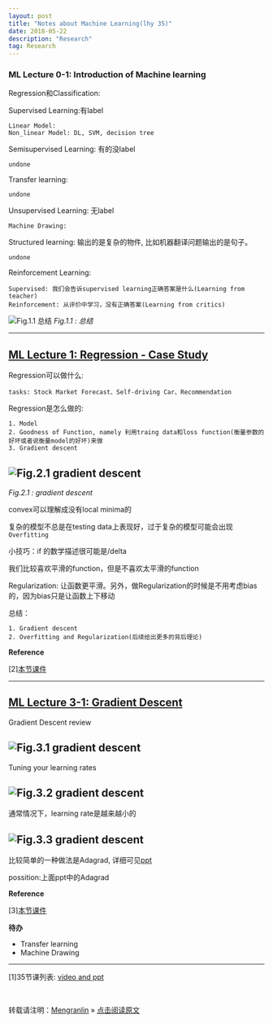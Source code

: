 ```yaml
---
layout: post
title: "Notes about Machine Learning(lhy 35)"
date: 2018-05-22
description: "Research"
tag: Research
---
```


### ML Lecture 0-1: Introduction of Machine learning

Regression和Classification:

Supervised Learning:有label

    Linear Model:
    Non_linear Model: DL, SVM, decision tree

Semisupervised Learning: 有的没label

    undone

Transfer learning:

    undone

Unsupervised Learning: 无label

    Machine Drawing:

Structured learning: 输出的是复杂的物件, 比如机器翻译问题输出的是句子。

    undone

Reinforcement Learning: 

    Supervised: 我们会告诉supervised learning正确答案是什么(Learning from teacher)
    Reinforcement: 从评价中学习，没有正确答案(Learning from critics)

![Fig.1.1 总结](imgs/01_1.png)
*Fig.1.1 : 总结*

---
## [ML Lecture 1: Regression - Case Study](https://www.youtube.com/watch?v=fegAeph9UaA&list=PLJV_el3uVTsPy9oCRY30oBPNLCo89yu49&index=3)

Regression可以做什么:

    tasks: Stock Market Forecast、Self-driving Car、Recommendation

Regression是怎么做的:

    1. Model
    2. Goodness of Function, namely 利用traing data和loss function(衡量参数的好坏或者说衡量model的好坏)来做
    3. Gradient descent

## ![Fig.2.1 gradient descent](imgs/02_1.png)
*Fig.2.1 : gradient descent*

convex可以理解成没有local minima的

复杂的模型不总是在testing data上表现好，过于复杂的模型可能会出现`Overfitting`

小技巧：if 的数学描述很可能是/delta

我们比较喜欢平滑的function，但是不喜欢太平滑的function

Regularization: 让函数更平滑。另外，做Regularization的时候是不用考虑bias的，因为bias只是让函数上下移动

总结：

    1. Gradient descent
    2. Overfitting and Regularization(后续给出更多的背后理论)

__Reference__

[2][本节课件](http://speech.ee.ntu.edu.tw/~tlkagk/courses/ML_2016/Lecture/Regression%20(v6).pdf)

---
## [ML Lecture 3-1: Gradient Descent]()

Gradient Descent review

## ![Fig.3.1 gradient descent](imgs/03_1.png)

Tuning your learning rates

## ![Fig.3.2 gradient descent](imgs/03_2.png)

通常情况下，learning rate是越来越小的

## ![Fig.3.3 gradient descent](imgs/03_3.png)

比较简单的一种做法是Adagrad, 详细可见[ppt](http://speech.ee.ntu.edu.tw/~tlkagk/courses/ML_2016/Lecture/Gradient%20Descent%20(v2).pdf)

possition:上面ppt中的Adagrad

__Reference__

[3][本节课件]()

__待办__
* Transfer learning
* Machine Drawing

---
[1]35节课列表: [video and ppt](http://speech.ee.ntu.edu.tw/~tlkagk/courses_ML16.html)

<br>

转载请注明：[Mengranlin](https://lmrshare.github.io) » [点击阅读原文](https://lmrshare.github.io/2015/09/iOS9_Note/) 
